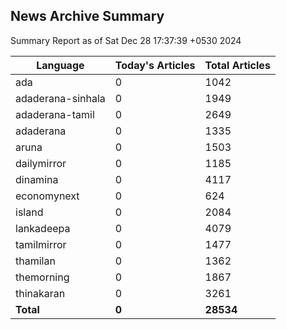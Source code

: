 <!-- @format -->
## News Archive Summary

Summary Report as of Sat Dec 28 17:37:39 +0530 2024

| Language           | Today's Articles | Total Articles |
|--------------------|------------------|----------------|
| ada               | 0          | 1042        |
| adaderana-sinhala               | 0          | 1949        |
| adaderana-tamil               | 0          | 2649        |
| adaderana               | 0          | 1335        |
| aruna               | 0          | 1503        |
| dailymirror               | 0          | 1185        |
| dinamina               | 0          | 4117        |
| economynext               | 0          | 624        |
| island               | 0          | 2084        |
| lankadeepa               | 0          | 4079        |
| tamilmirror               | 0          | 1477        |
| thamilan               | 0          | 1362        |
| themorning               | 0          | 1867        |
| thinakaran               | 0          | 3261        |
| **Total**          | **0**      | **28534** |

